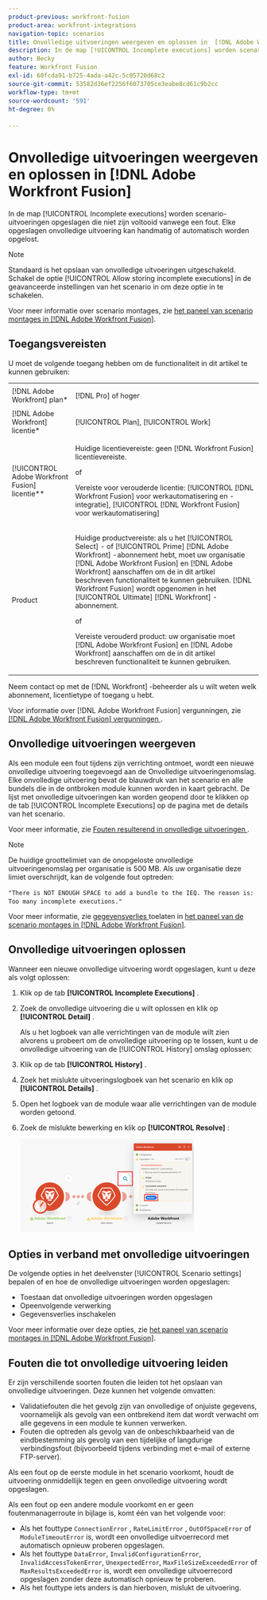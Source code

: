 ```yaml
---
product-previous: workfront-fusion
product-area: workfront-integrations
navigation-topic: scenarios
title: Onvolledige uitvoeringen weergeven en oplossen in  [!DNL Adobe Workfront Fusion]
description: In de map [!UICONTROL Incomplete executions] worden scenario-uitvoeringen opgeslagen die niet zijn voltooid vanwege een fout. Elke opgeslagen onvolledige uitvoering kan handmatig of automatisch worden opgelost.
author: Becky
feature: Workfront Fusion
exl-id: 60fcda91-b725-4ada-a42c-5c05720d68c2
source-git-commit: 53582d36ef2256f6073705ce3eabe8cd61c9b2cc
workflow-type: tm+mt
source-wordcount: '591'
ht-degree: 0%

---
```


# Onvolledige uitvoeringen weergeven en oplossen in [!DNL Adobe Workfront Fusion]

In de map [!UICONTROL Incomplete executions] worden scenario-uitvoeringen opgeslagen die niet zijn voltooid vanwege een fout. Elke opgeslagen onvolledige uitvoering kan handmatig of automatisch worden opgelost.

>[!NOTE]
>
>Standaard is het opslaan van onvolledige uitvoeringen uitgeschakeld. Schakel de optie [!UICONTROL Allow storing incomplete executions] in de geavanceerde instellingen van het scenario in om deze optie in te schakelen.
>
>Voor meer informatie over scenario montages, zie [ het paneel van scenario montages in  [!DNL Adobe Workfront Fusion]](../../workfront-fusion/scenarios/scenario-settings-panel.md).

## Toegangsvereisten

U moet de volgende toegang hebben om de functionaliteit in dit artikel te kunnen gebruiken:

<table style="table-layout:auto">  
 <col> 
 <col> 
 <tbody> 
  <tr> 
    <td role="rowheader">[!DNL Adobe Workfront] plan*</td> 
   <td> <p>[!DNL Pro] of hoger</p> </td> 
  </tr> 
  <tr data-mc-conditions=""> 
   <td role="rowheader">[!DNL Adobe Workfront] licentie*</td> 
   <td> <p>[!UICONTROL Plan], [!UICONTROL Work]</p> </td> 
  </tr> 
  <tr> 
   <td role="rowheader">[!UICONTROL Adobe Workfront Fusion] licentie**</td> 
  <td>
   <p>Huidige licentievereiste: geen [!DNL Workfront Fusion] licentievereiste.</p>
   <p>of</p>
   <p>Vereiste voor verouderde licentie: [!UICONTROL [!DNL Workfront Fusion] voor werkautomatisering en -integratie], [!UICONTROL [!DNL Workfront Fusion] voor werkautomatisering]</p>
   </td>  
  </tr> 
  <tr> 
   <td role="rowheader">Product</td> 
   <td>
   <p>Huidige productvereiste: als u het [!UICONTROL Select] - of [!UICONTROL Prime] [!DNL Adobe Workfront] -abonnement hebt, moet uw organisatie [!DNL Adobe Workfront Fusion] en [!DNL Adobe Workfront] aanschaffen om de in dit artikel beschreven functionaliteit te kunnen gebruiken. [!DNL Workfront Fusion] wordt opgenomen in het [!UICONTROL Ultimate] [!DNL Workfront] -abonnement.</p>
   <p>of</p>
   <p>Vereiste verouderd product: uw organisatie moet [!DNL Adobe Workfront Fusion] en [!DNL Adobe Workfront] aanschaffen om de in dit artikel beschreven functionaliteit te kunnen gebruiken.</p>
   </td> 
  </tr> 
 </tbody> 
</table>

Neem contact op met de [!DNL Workfront] -beheerder als u wilt weten welk abonnement, licentietype of toegang u hebt.

Voor informatie over [!DNL Adobe Workfront Fusion] vergunningen, zie [[!DNL Adobe Workfront Fusion]  vergunningen ](../../workfront-fusion/get-started/license-automation-vs-integration.md).

## Onvolledige uitvoeringen weergeven

Als een module een fout tijdens zijn verrichting ontmoet, wordt een nieuwe onvolledige uitvoering toegevoegd aan de Onvolledige uitvoeringenomslag. Elke onvolledige uitvoering bevat de blauwdruk van het scenario en alle bundels die in de ontbroken module kunnen worden in kaart gebracht. De lijst met onvolledige uitvoeringen kan worden geopend door te klikken op de tab [!UICONTROL Incomplete Executions] op de pagina met de details van het scenario.

<!--

![](assets/incomplete-executions-tab-350x102.png)

-->

Voor meer informatie, zie [ Fouten resulterend in onvolledige uitvoeringen ](#errors-resulting-into-incomplete-executions).

>[!NOTE]
>
>De huidige groottelimiet van de onopgeloste onvolledige uitvoeringenomslag per organisatie is 500 MB. Als uw organisatie deze limiet overschrijdt, kan de volgende fout optreden:
>
>`"There is NOT ENOUGH SPACE to add a bundle to the IEQ. The reason is: Too many incomplete executions."`
>
>Voor meer informatie, zie [ gegevensverlies ](../../workfront-fusion/scenarios/scenario-settings-panel.md#enable) toelaten in [ het paneel van de scenario montages in  [!DNL Adobe Workfront Fusion]](../../workfront-fusion/scenarios/scenario-settings-panel.md).

## Onvolledige uitvoeringen oplossen

Wanneer een nieuwe onvolledige uitvoering wordt opgeslagen, kunt u deze als volgt oplossen:

1. Klik op de tab **[!UICONTROL Incomplete Executions]** .
1. Zoek de onvolledige uitvoering die u wilt oplossen en klik op **[!UICONTROL Detail]** .


   Als u het logboek van alle verrichtingen van de module wilt zien alvorens u probeert om de onvolledige uitvoering op te lossen, kunt u de onvolledige uitvoering van de [!UICONTROL History] omslag oplossen:

1. Klik op de tab **[!UICONTROL History]** .
1. Zoek het mislukte uitvoeringslogboek van het scenario en klik op **[!UICONTROL Details]** .
1. Open het logboek van de module waar alle verrichtingen van de module worden getoond.
1. Zoek de mislukte bewerking en klik op **[!UICONTROL Resolve]** :

   ![](assets/resolve-btn-350x188.png)

## Opties in verband met onvolledige uitvoeringen

De volgende opties in het deelvenster [!UICONTROL Scenario settings] bepalen of en hoe de onvolledige uitvoeringen worden opgeslagen:

* Toestaan dat onvolledige uitvoeringen worden opgeslagen
* Opeenvolgende verwerking
* Gegevensverlies inschakelen

Voor meer informatie over deze opties, zie [ het paneel van scenario montages in  [!DNL Adobe Workfront Fusion]](../../workfront-fusion/scenarios/scenario-settings-panel.md).

## Fouten die tot onvolledige uitvoering leiden

Er zijn verschillende soorten fouten die leiden tot het opslaan van onvolledige uitvoeringen. Deze kunnen het volgende omvatten:

* Validatiefouten die het gevolg zijn van onvolledige of onjuiste gegevens, voornamelijk als gevolg van een ontbrekend item dat wordt verwacht om alle gegevens in een module te kunnen verwerken.
* Fouten die optreden als gevolg van de onbeschikbaarheid van de eindbestemming als gevolg van een tijdelijke of langdurige verbindingsfout (bijvoorbeeld tijdens verbinding met e-mail of externe FTP-server).

Als een fout op de eerste module in het scenario voorkomt, houdt de uitvoering onmiddellijk tegen en geen onvolledige uitvoering wordt opgeslagen.

Als een fout op een andere module voorkomt en er geen foutenmanagerroute in bijlage is, komt één van het volgende voor:

* Als het fouttype `ConnectionError` , `RateLimitError` , `OutOfSpaceError` of `ModuleTimeoutError` is, wordt een onvolledige uitvoerrecord met automatisch opnieuw proberen opgeslagen.
* Als het fouttype `DataError`, `InvalidConfigurationError`, `InvalidAccessTokenError`, `UnexpectedError`, `MaxFileSizeExceededError` of `MaxResultsExceededError` is, wordt een onvolledige uitvoerrecord opgeslagen zonder deze automatisch opnieuw te proberen.
* Als het fouttype iets anders is dan hierboven, mislukt de uitvoering.
